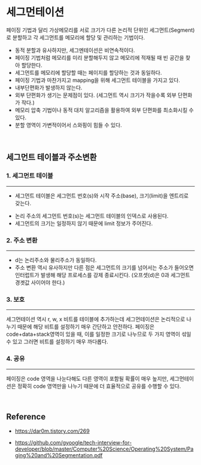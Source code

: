 # 세그먼테이션
페이징 기법과 달리 가상메모리를 서로 크기가 다른 논리적 단위인 세그먼트(Segment)로 분할하고 각 세그먼트를 메모리에 할당 및 관리하는 기법이다. <br>

* 동적 분할과 유사하지만, 세그멘테이션은 비연속적이다.
* 페이징 기법처럼 메모리를 미리 분할해두지 않고 메모리에 적재될 때 빈 공간을 찾아 할당한다.
* 세그먼트를 메모리에 할당할 때는 페이지를 할당하는 것과 동일하다.
* 페이징 기법과 마찬가지고 mapping을 위해 세그먼트 테이블을 가지고 있다.
* 내부단편화가 발생하지 않는다.
* 외부 단편화가 생기는 문제점이 있다. (세그먼트 역시 크기가 작을수록 외부 단편화가 작다.)
* 메모리 압축 기법이나 동적 대치 알고리즘을 활용하여 외부 단편화를 최소화시킬 수 있다.
* 분할 영역이 가변적이어서 스와핑이 힘들 수 있다.

<br>

## 세그먼트 테이블과 주소변환
### 1. 세그먼트 테이블
- - -
* 세그먼트 테이블은 세그먼트 번호(s)와 시작 주소(base), 크기(limit)을 엔트리로 갖는다.
- 논리 주소의 세그먼트 번호(s)는 세그먼트 테이블의 인덱스로 사용된다.
- 세그먼트의 크기는 일정하지 않기 때문에 limit 정보가 주어진다.

### 2. 주소 변환
- - -
* d는 논리주소와 물리주소가 동일하다.
* 주소 변환 역시 유사하지만 다른 점은 세그먼트의 크기를 넘어서는 주소가 들어오면 인터럽트가 발생해 해당 프로세스를 강제 종료시킨다. (오프셋(d)은 0과 세그먼트 경곗값 사이어야 한다.)

### 3. 보호
- - -
세그먼테이션 역시 r, w, x 비트를 테이블에 추가하는데 세그먼테이션은 논리적으로 나누기 때문에 해당 비트를 설정하기 매우 간단하고 안전하다. 페이징은 code+data+stack영역이 있을 때, 이를 일정한 크기로 나누므로 두 가지 영역이 섞일 수 있고 그러면 비트를 설정하기 매우 까다롭다.

### 4. 공유
- - -
페이징은 code 영역을 나눈다해도 다른 영역이 포함될 확률이 매우 높지만, 세그먼테이션은 정확히 code 영역만을 나누기 때문에 더 효율적으로 공유를 수행할 수 있다.

<br>

## Reference
* https://dar0m.tistory.com/269

* https://github.com/gyoogle/tech-interview-for-developer/blob/master/Computer%20Science/Operating%20System/Paging%20and%20Segmentation.pdf